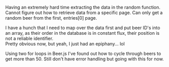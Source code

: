 Having an extremely hard time extracting the data in the random function.  Cannot figure out how to retrieve data from a specific page. Can only get a random beer from the first, entries[0] page.  


I have a hunch that I need to map over the data first and put beer ID's into an array, as their order in the database is in constant flux, their position is not a reliable identifier.  
Pretty obvious now, but yeah, I just had an epiphany... lol

Using two for loops in Beer.js I've found out how to cycle through beers to get more than 50.  Still don't have error handling but going with this for now.